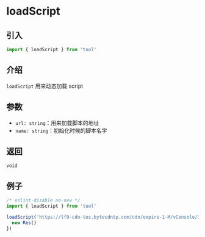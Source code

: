 # loadScript

## 引入

```ts
import { loadScript } from 'tool'
```

## 介绍

`loadScript` 用来动态加载 script

## 参数

- `url: string`：用来加载脚本的地址
- `name: string`：初始化时候的脚本名字

## 返回

`void`

## 例子

```ts
/* eslint-disable no-new */
import { loadScript } from 'tool'

loadScript('https://lf9-cdn-tos.bytecdntp.com/cdn/expire-1-M/vConsole/3.12.1/vconsole.min.js', 'vConsole').then(Res => {
  new Res()
})
```
